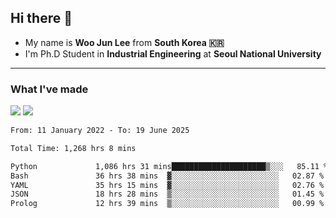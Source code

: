 ## Hi there 👋

- My name is **Woo Jun Lee** from **South Korea 🇰🇷**
- I'm Ph.D Student in **Industrial Engineering** at **Seoul National University**

---

### What I've made

<a href="https://share.streamlit.io/tomtom1103/kuiai_hackathon_2022/main/JL_app.py"><img src="https://img.shields.io/badge/Journey Lee-161B22?style=for-the-badge&logo=streamlit&logoColor=FF4B4B"/></a> <a href="https://jeon-100.github.io/Dangzang/"><img src="https://img.shields.io/badge/당신을 위한 장학금, 당장!-161B22?style=for-the-badge&logo=react&logoColor=#61DAFB"/></a>

<!--START_SECTION:waka-->

```txt
From: 11 January 2022 - To: 19 June 2025

Total Time: 1,268 hrs 8 mins

Python             1,086 hrs 31 mins█████████████████████▒░░░   85.11 %
Bash               36 hrs 38 mins  ▓░░░░░░░░░░░░░░░░░░░░░░░░   02.87 %
YAML               35 hrs 15 mins  ▓░░░░░░░░░░░░░░░░░░░░░░░░   02.76 %
JSON               18 hrs 28 mins  ▒░░░░░░░░░░░░░░░░░░░░░░░░   01.45 %
Prolog             12 hrs 39 mins  ▒░░░░░░░░░░░░░░░░░░░░░░░░   00.99 %
```

<!--END_SECTION:waka-->
